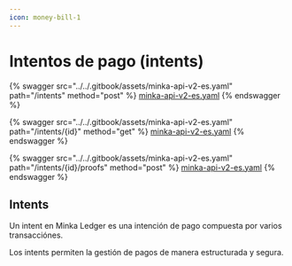 ```yaml
---
icon: money-bill-1
---
```


# Intentos de pago (intents)





{% swagger src="../../.gitbook/assets/minka-api-v2-es.yaml" path="/intents" method="post" %}
[minka-api-v2-es.yaml](../../.gitbook/assets/minka-api-v2-es.yaml)
{% endswagger %}

{% swagger src="../../.gitbook/assets/minka-api-v2-es.yaml" path="/intents/{id}" method="get" %}
[minka-api-v2-es.yaml](../../.gitbook/assets/minka-api-v2-es.yaml)
{% endswagger %}

{% swagger src="../../.gitbook/assets/minka-api-v2-es.yaml" path="/intents/{id}/proofs" method="post" %}
[minka-api-v2-es.yaml](../../.gitbook/assets/minka-api-v2-es.yaml)
{% endswagger %}

## Intents

&#x20;Un intent en Minka Ledger es una intención de pago compuesta por varios transacciónes.&#x20;

Los intents permiten la gestión de pagos de manera estructurada y segura.

